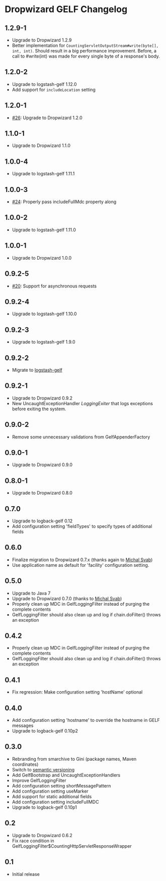 Dropwizard GELF Changelog
=========================

1.2.9-1
-------

* Upgrade to Dropwizard 1.2.9
* Better implementation for `CountingServletOutputStream#write(byte[], int,
  int)`. Should result in a big performance improvement. Before, a call to
  #write(int) was made for every single byte of a response's body.

1.2.0-2
-------

* Upgrade to logstash-gelf 1.12.0
* Add support for `includeLocation` setting

1.2.0-1
-------

* [#26](https://github.com/gini/dropwizard-gelf/pull/26): Upgrade to Dropwizard 1.2.0


1.1.0-1
-------

* Upgrade to Dropwizard 1.1.0


1.0.0-4
-------

* Upgrade to logstash-gelf 1.11.1


1.0.0-3
-------

* [#24](https://github.com/gini/dropwizard-gelf/pull/24): Properly pass includeFullMdc property along


1.0.0-2
-------

* Upgrade to logstash-gelf 1.11.0


1.0.0-1
-------

* Upgrade to Dropwizard 1.0.0


0.9.2-5
-------

* [#20](https://github.com/gini/dropwizard-gelf/pull/20): Support for asynchronous requests


0.9.2-4
-------

* Upgrade to logstash-gelf 1.10.0


0.9.2-3
-------

* Upgrade to logstash-gelf 1.9.0

0.9.2-2
-------

* Migrate to [logstash-gelf](http://logging.paluch.biz/)


0.9.2-1
-------

* Upgrade to Dropwizard 0.9.2
* New UncaughtExceptionHandler *LoggingExiter* that logs exceptions before
  exiting the system.


0.9.0-2
-------

* Remove some unnecessary validations from GelfAppenderFactory


0.9.0-1
-------

* Upgrade to Dropwizard 0.9.0


0.8.0-1
-------

* Upgrade to Dropwizard 0.8.0


0.7.0
-----

* Upgrade to logback-gelf 0.12
* Add configuration setting 'fieldTypes' to specify types of additional fields


0.6.0
-----

* Finalize migration to Dropwizard 0.7.x (thanks again to [Michal Svab](https://github.com/msvab))
* Use application name as default for 'facility' configuration setting.


0.5.0
-----

* Upgrade to Java 7
* Upgrade to Dropwizard 0.7.0 (thanks to [Michal Svab](https://github.com/msvab))
* Properly clean up MDC in GelfLoggingFilter instead of purging the complete contents
* GelfLoggingFilter should also clean up and log if chain.doFilter() throws an exception


0.4.2
-----

* Properly clean up MDC in GelfLoggingFilter instead of purging the complete contents
* GelfLoggingFilter should also clean up and log if chain.doFilter() throws an exception


0.4.1
-----

* Fix regression: Make configuration setting 'hostName' optional


0.4.0
-----

* Add configuration setting 'hostname' to override the hostname in GELF messages
* Upgrade to logback-gelf 0.10p2


0.3.0
-----

* Rebranding from smarchive to Gini (package names, Maven coordinates)
* Switch to [semantic versioning](http://semver.org/)
* Add GelfBootstrap and UncaughtExceptionHandlers
* Improve GelfLoggingFilter
* Add configuration setting shortMessagePattern
* Add configuration setting useMarker
* Add support for static additional fields
* Add configuration setting includeFullMDC
* Upgrade to logback-gelf 0.10p1


0.2
---

* Upgrade to Dropwizard 0.6.2
* Fix race condition in GelfLoggingFilter$CountingHttpServletResponseWrapper


0.1
---

* Initial release
